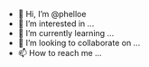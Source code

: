 - 👋 Hi, I’m @phelloe
- 👀 I’m interested in ...
- 🌱 I’m currently learning ...
- 💞️ I’m looking to collaborate on ...
- 📫 How to reach me ...

<!---
phelloe/phelloe is a ✨ special ✨ repository because its `README.md` (this file) appears on your GitHub profile.
You can click the Preview link to take a look at your changes.
--->
